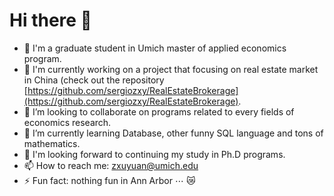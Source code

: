 # Hi there 👋

- 🔭 I'm a graduate student in Umich master of applied economics program.
- 🌱 I'm currently working on a project that focusing on real estate market in China (check out the repository [https://github.com/sergiozxy/RealEstateBrokerage](https://github.com/sergiozxy/RealEstateBrokerage).
- 👯 I’m looking to collaborate on programs related to every fields of economics research.
- 🤔 I’m currently learning Database, other funny SQL language and tons of mathematics.
- 🥇 I'm looking forward to continuing my study in Ph.D programs.
- 📫 How to reach me: [zxuyuan@umich.edu](mailto:zxuyuan@umich.edu)
- ⚡ Fun fact: nothing fun in Ann Arbor $\cdots$ 😿
